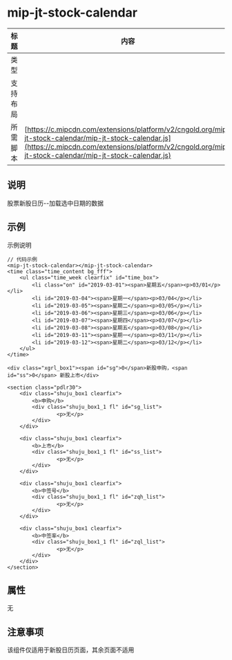 # mip-jt-stock-calendar

标题|内容
----|----
类型|
支持布局|
所需脚本| [https://c.mipcdn.com/extensions/platform/v2/cngold.org/mip-jt-stock-calendar/mip-jt-stock-calendar.js](https://c.mipcdn.com/extensions/platform/v2/cngold.org/mip-jt-stock-calendar/mip-jt-stock-calendar.js)

## 说明

股票新股日历--加载选中日期的数据

## 示例

示例说明

```
// 代码示例
<mip-jt-stock-calendar></mip-jt-stock-calendar>
<time class="time_content bg_fff">
	<ul class="time_week clearfix" id="time_box">
		<li class="on" id="2019-03-01"><span>星期五</span><p>03/01</p></li>
		<li id="2019-03-04"><span>星期一</span><p>03/04</p></li>
		<li id="2019-03-05"><span>星期二</span><p>03/05</p></li>
		<li id="2019-03-06"><span>星期三</span><p>03/06</p></li>
		<li id="2019-03-07"><span>星期四</span><p>03/07</p></li>
		<li id="2019-03-08"><span>星期五</span><p>03/08</p></li>
		<li id="2019-03-11"><span>星期一</span><p>03/11</p></li>
		<li id="2019-03-12"><span>星期二</span><p>03/12</p></li>
	</ul>
</time>

<div class="xgrl_box1"><span id="sg">0</span>新股申购，<span id="ss">0</span> 新股上市</div>

<section class="pdlr30">
	<div class="shuju_box1 clearfix">
		<b>申购</b>
		<div class="shuju_box1_1 fl" id="sg_list">
				<p>无</p>
		</div>
	</div>

	<div class="shuju_box1 clearfix">
		<b>上市</b>
		<div class="shuju_box1_1 fl" id="ss_list">
				<p>无</p>
		</div>
	</div>

	<div class="shuju_box1 clearfix">
		<b>中签号</b>
		<div class="shuju_box1_1 fl" id="zqh_list">
				<p>无</p>
		</div>
	</div>

	<div class="shuju_box1 clearfix">
		<b>中签率</b>
		<div class="shuju_box1_1 fl" id="zql_list">
				<p>无</p>
		</div>
	</div>
</section>
```

## 属性

无

## 注意事项

该组件仅适用于新股日历页面，其余页面不适用